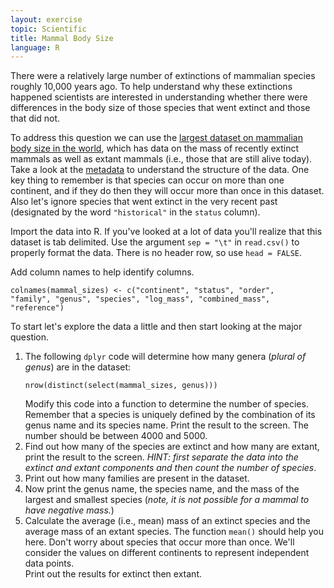 ```yaml
---
layout: exercise
topic: Scientific
title: Mammal Body Size
language: R
---
```


There were a relatively large number of extinctions of mammalian species
roughly 10,000 years ago. To help understand why these extinctions
happened scientists are interested in understanding whether there were
differences in the body size of those species that went extinct and
those that did not.

To address this question we can use the
[largest dataset on mammalian body size in the world](http://www.esapubs.org/archive/ecol/E084/094/#data),
which has data on the mass of recently extinct mammals as well as extant mammals
(i.e., those that are still alive today). Take a look at the
[metadata](http://www.esapubs.org/archive/ecol/E084/094/metadata.htm) to
understand the structure of the data. One key thing to remember is that species
can occur on more than one continent, and if they do then they will occur more
than once in this dataset. Also let's ignore species that went extinct in the
very recent past (designated by the word `"historical"` in the `status`
column).

Import the data into R. If you've looked at a lot of data you'll realize
that this dataset is tab delimited. Use the argument `sep = "\t"` in 
`read.csv()` to properly format the data. There is no header row, so use `head = FALSE`.

Add column names to help identify columns.
 
```
colnames(mammal_sizes) <- c("continent", "status", "order", 
"family", "genus", "species", "log_mass", "combined_mass", 
"reference")
```

To start let's explore the data a little and then start looking at the major question.

1. The following `dplyr` code will determine how many genera (*plural of genus*) are
   in the dataset:
   ```
   nrow(distinct(select(mammal_sizes, genus)))

   ```
   Modify this code into a function to determine the number of species. 
   Remember that a species is uniquely defined by the combination of its 
   genus name and its species name. Print the result to the screen. The number 
   should be between 4000 and 5000.
2. Find out how many of the species are extinct and how many are extant, print
   the result to the screen. *HINT: first separate the data into the extinct and
   extant components and then count the number of species*.
3. Print out how many families are present in the dataset.
4. Now print the genus name, the species name, and the mass of the largest and
   smallest species (*note, it is not possible for a mammal to have negative mass.*)
5. Calculate the average (i.e., mean) mass of an extinct species and the 
   average  mass of an extant species. The function `mean()` should help you here. 
   Don't worry about species that occur more than once. We'll consider 
   the values on different continents to represent independent data points.    
   Print out the results for extinct then extant.
